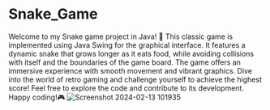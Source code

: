 # Snake_Game

Welcome to my Snake game project in Java! 🐍 This classic game is implemented using Java Swing for the graphical interface. It features a dynamic snake that grows longer as it eats food, while avoiding collisions with itself and the boundaries of the game board. The game offers an immersive experience with smooth movement and vibrant graphics. Dive into the world of retro gaming and challenge yourself to achieve the highest score! Feel free to explore the code and contribute to its development. Happy coding!🎮
![Screenshot 2024-02-13 101935](https://github.com/jaiswalrahul2427/Snake_Game/assets/133475235/aac3ef20-fd7d-432d-bdb7-c2a831588702)
